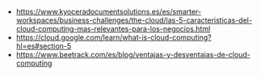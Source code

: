 - https://www.kyoceradocumentsolutions.es/es/smarter-workspaces/business-challenges/the-cloud/las-5-caracteristicas-del-cloud-computing-mas-relevantes-para-los-negocios.html
- https://cloud.google.com/learn/what-is-cloud-computing?hl=es#section-5
- https://www.beetrack.com/es/blog/ventajas-y-desventajas-de-cloud-computing

